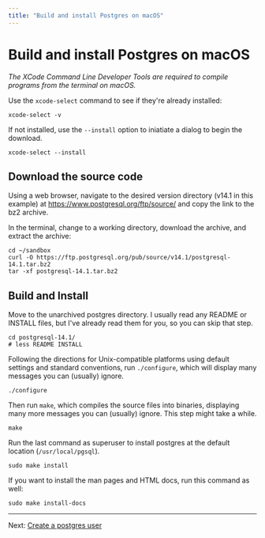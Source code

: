 ```yaml
---
title: "Build and install Postgres on macOS"
---
```

# Build and install Postgres on macOS

_The XCode Command Line Developer Tools are required to compile programs from the terminal on macOS._

Use the `xcode-select` command to see if they're already installed:

```
xcode-select -v
```

If not installed, use the `--install` option to iniatiate a dialog to begin the download.

```
xcode-select --install
```

## Download the source code

Using a web browser, navigate to the desired version directory (v14.1 in this example) at https://www.postgresql.org/ftp/source/ and copy the link to the bz2 archive.

In the terminal, change to a working directory, download the archive, and extract the archive:

```
cd ~/sandbox
curl -O https://ftp.postgresql.org/pub/source/v14.1/postgresql-14.1.tar.bz2
tar -xf postgresql-14.1.tar.bz2
```

## Build and Install

Move to the unarchived postgres directory. I usually read any README or INSTALL files, but I've already read them for you, so you can skip that step.

```
cd postgresql-14.1/
# less README INSTALL
```

Following the directions for Unix-compatible platforms using default settings and standard conventions, run `./configure`, which will display many messages you can (usually) ignore.

```
./configure
```

Then run `make`, which compiles the source files into binaries, displaying many more messages you can (usually) ignore. This step might take a while.

```
make
```

Run the last command as superuser to install postgres at the default location (`/usr/local/pgsql`).

```
sudo make install
```

If you want to install the man pages and HTML docs, run this command as well:

```
sudo make install-docs
```

---
Next: [Create a postgres user](create-postgres-user.md)
